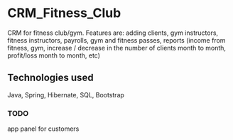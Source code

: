 # CRM_Fitness_Club

CRM for fitness club/gym. Features are: adding clients, gym instructors, fitness instructors, payrolls, gym and fitness passes, reports (income from fitness, gym, increase / decrease in the number of clients month to month, profit/loss month to month, etc)

## Technologies used

Java, Spring, Hibernate, SQL, Bootstrap

### TODO

app panel for customers
